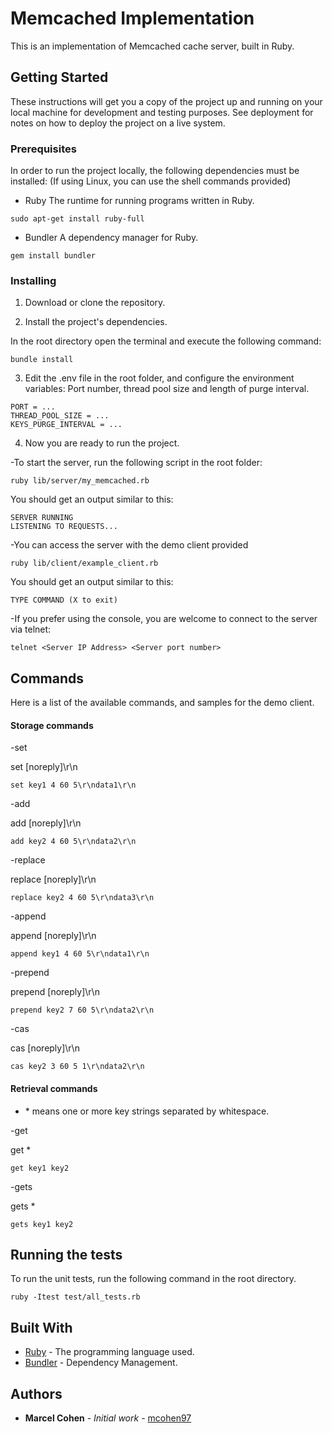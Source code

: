 # Memcached Implementation

This is an implementation of Memcached cache server, built in Ruby.

## Getting Started

These instructions will get you a copy of the project up and running on your local machine for development and testing purposes. See deployment for notes on how to deploy the project on a live system.

### Prerequisites

In order to run the project locally, the following dependencies must be installed:
(If using Linux, you can use the shell commands provided)

- Ruby
The runtime for running programs written in Ruby.

```
sudo apt-get install ruby-full
```

- Bundler
A dependency manager for Ruby.

```
gem install bundler
```


### Installing

1. Download or clone the repository.

2. Install the project's dependencies.

In the root directory open the terminal and execute the following command:

```
bundle install
```

3. Edit the .env file in the root folder, and configure the environment variables: Port number, thread pool size and length of purge interval.

```
PORT = ...
THREAD_POOL_SIZE = ...
KEYS_PURGE_INTERVAL = ...
```

4. Now you are ready to run the project.

-To start the server, run the following script in the root folder:

```
ruby lib/server/my_memcached.rb
```

You should get an output similar to this:

```
SERVER RUNNING
LISTENING TO REQUESTS...
```

-You can access the server with the demo client provided

```
ruby lib/client/example_client.rb
```

You should get an output similar to this:

```
TYPE COMMAND (X to exit)
```

-If you prefer using the console, you are welcome to connect to the server via telnet:

```
telnet <Server IP Address> <Server port number>
```

## Commands
Here is a list of the available commands, and samples for the demo client.

#### Storage commands

-set

set <key> <flags> <exptime> <bytes> [noreply]\r\n

```
set key1 4 60 5\r\ndata1\r\n
```

-add

add <key> <flags> <exptime> <bytes> [noreply]\r\n

```
add key2 4 60 5\r\ndata2\r\n
```

-replace

replace <key> <flags> <exptime> <bytes> [noreply]\r\n

```
replace key2 4 60 5\r\ndata3\r\n
```

-append

append <key> <flags> <exptime> <bytes> [noreply]\r\n

```
append key1 4 60 5\r\ndata1\r\n
```

-prepend

prepend <key> <flags> <exptime> <bytes> [noreply]\r\n

```
prepend key2 7 60 5\r\ndata2\r\n
```

-cas

cas <key> <flags> <exptime> <bytes> <cas unique> [noreply]\r\n

```
cas key2 3 60 5 1\r\ndata2\r\n
```


#### Retrieval commands

- <key>* means one or more key strings separated by whitespace.

-get

get <key>*

```
get key1 key2
```

-gets

gets <key>*

```
gets key1 key2
```

## Running the tests

To run the unit tests, run the following command in the root directory.

```
ruby -Itest test/all_tests.rb
```

## Built With

* [Ruby](https://www.ruby-lang.org/en/documentation/) - The programming language used.
* [Bundler](https://bundler.io/) - Dependency Management.


## Authors

* **Marcel Cohen** - *Initial work* - [mcohen97](https://github.com/mcohen97)






